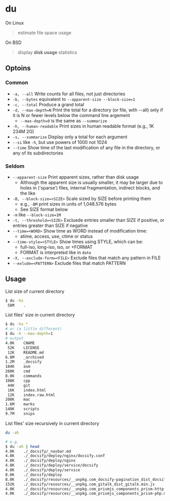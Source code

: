 # du

On Linux

> estimate file space usage

On BSD

> display **disk usage** statistics

## Optoins

### Common

- `-a, --all` Write counts for all files, not just directories
- `-b, --bytes` equivalent to `--apparent-size --block-size=1`
- `-c, --total` Produce a grand total
- `-d, --max-depth=N` Print the total for a directory (or file, with --all) only if it is N or fewer levels below the command line argement
    - `--max-depth=0` is the same as `--summarize`
- `-h, --human-readable` Print sizes in human readable format (e.g., 1K 234M 2G)
- `-s, --summarize` Display only a total for each argument
- `--si` like `-h`, but use powers of 1000 not 1024
- `--time` Show time of the last modification of any file in the directory, or any of its subdirectories

### Seldom

- `--apparent-size` Print apparent sizes, rather than disk usage
    - Although the apparent size is usually smaller, it may be larger due to holes in ('sparse') files, internal fragmentation, indirect blocks, and the like
- `-B, --block-size=<SIZE>` Scale sized by SIZE before printing them
    - e.g., `-BM` print sizes in units of 1,048.576 bytes
    - See SIZE format below
- `-m` like `--block-size=1M`
- `-t, --threshold=<SIZE>` Excluede entries smaller than SIZE if positive, or entries greater than SIZE if negative
- `--time=<WORD>` Show time as WORD instead of modification time:
    - atime, access, use, ctime or status
- `--time-style=<STYLE>` Show times using STYLE, which can be:
    - full-iso, long-iso, iso, or +FORMAT
    - FORMAT is interpreted like in `date`
- `-X, --exclude-form=<FILE>` Exclude files that match any pattern in FILE
- `--exlude=<PATTERN>` Exclude files that match PATTERN

## Usage

List size of current directory

```bash
$ du -hs
 58M    .
```

List files' size in current directory

```bash
$ du -hs *
# or (a little different)
$ du -h --max-depth=1
# output
4.0K    CNAME
 52K    LICENSE
 12K    README.md
6.0M    _archived
1.2M    _docsify
184K    asm
260K    cmd
8.0K    commands
108K    cpp
 44K    git
 16K    index.html
 12K    index.raw.html
200K    mac
1.6M    marks
140K    scripts
9.7M    snips
```

List files' size recursively in current directory

```bash
du -ah

# e.g.
$ du -ah | head
4.0K    ./_docsify/_navbar.md
4.0K    ./_docsify/deploy/nginx/docsify.conf
4.0K    ./_docsify/deploy/nginx
4.0K    ./_docsify/deploy/service/docsify
4.0K    ./_docsify/deploy/service
8.0K    ./_docsify/deploy
8.0K    ./_docsify/resources/__unpkg.com_docsify-pagination_dist_docsify-pagination.min.js
152K    ./_docsify/resources/__unpkg.com_gitalk_dist_gitalk.min.js
4.0K    ./_docsify/resources/__unpkg.com_prismjs_components_prism-http.min.js
4.0K    ./_docsify/resources/__unpkg.com_prismjs_components_prism-php.min.j
```